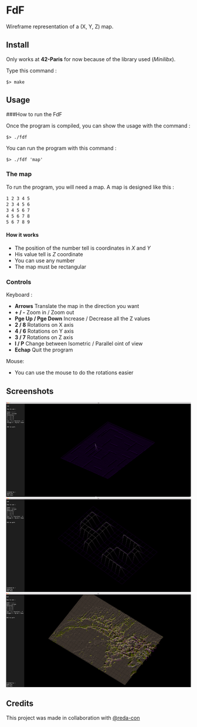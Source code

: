 # FdF

Wireframe representation of a (X, Y, Z) map.

## Install

Only works at **42-Paris** for now because of the library used (*Minilibx*).

Type this command :
```
$> make
```

## Usage
###How to run the FdF

Once the program is compiled, you can show the usage with the command :
```
$> ./fdf
```
You can run the program with this command :
```
$> ./fdf 'map'
```

### The map

To run the program, you will need a map.
A map is designed like this :
```
1 2 3 4 5
2 3 4 5 6
3 4 5 6 7
4 5 6 7 8
5 6 7 8 9
```
#### How it works
 * The position of the number tell is coordinates in *X* and *Y*
 * His value tell is *Z* coordinate
 * You can use any number
 * The map must be rectangular

### Controls

Keyboard :
* **Arrows** Translate the map in the direction you want
* **+ / -** Zoom in / Zoom out
* **Pge Up / Pge Down** Increase / Decrease all the Z values
* **2 / 8** Rotations on X axis
* **4 / 6** Rotations on Y axis
* **3 / 7** Rotations on Z axis
* **I / P** Change between Isometric / Parallel oint of view
* **Echap** Quit the program

Mouse:
* You can use the mouse to do the rotations easier

## Screenshots
![screen1](/screens/screen1.png)
![screen2](/screens/screen2.png)
![screen3](/screens/screen3.png)

## Credits
This project was made in collaboration with [@reda-con](https://github.com/RemiDC)